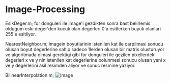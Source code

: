 # Image-Processing
EsikDeger.m;
for donguleri ile image'i gezdikten sonra bast belirlemis oldugum eski deger'den kucuk olan degerleri 0'a esitlerken buyuk olanlari 255'e esitliyor.

NearestNeighbor.m;
imagein boyutlarinin istenilen kat ile carpilmasi sonucu olusan boyut degerlerine sahip sadece 1lerden olusan bir matris olusturuyor ve algoritmada olmasi gerektigi gibi for donguleri ile gezilen pixellerdeki degerleri x ve y nin istenilen kat degerlerine bolunmesi sonucu olusan yeni x ve y degerlerini asil resimden aliyor ve sonuc resmine yaziyor.

BilinearInterpolation.m;
![image](https://user-images.githubusercontent.com/78234356/121352149-38e65180-c935-11eb-8094-6ab616b09787.png)
